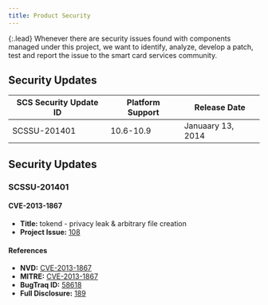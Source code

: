 ```yaml
---
title: Product Security
---
```


{:.lead}
Whenever there are security issues found with components managed under this project, we want to identify, analyze, develop a patch, test and report the issue to the smart card services community.


## Security Updates

SCS Security Update ID | Platform Support | Release Date
-----------------------|------------------|------------------
SCSSU-201401           | 10.6-10.9        | Januaary 13, 2014


## Security Updates

### SCSSU-201401

#### CVE-2013-1867

* **Title:** tokend - privacy leak & arbitrary file creation
* **Project Issue:** [108](https://github.com/smartcardservices/smartcardservices/issues/108)

#### References

* **NVD:** [CVE-2013-1867](http://web.nvd.nist.gov/view/vuln/detail?vulnId=CVE-2013-1867)
* **MITRE:** [CVE-2013-1867](http://cve.mitre.org/cgi-bin/cvename.cgi?name=CVE-2013-1867)
* **BugTraq ID:** [58618](http://www.securityfocus.com/bid/58618/info)
* **Full Disclosure:** [189](http://seclists.org/fulldisclosure/2013/Mar/189)
